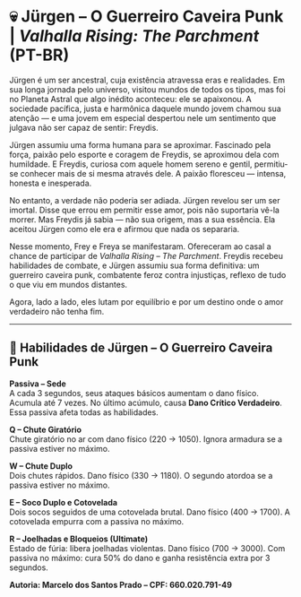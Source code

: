 # 💀 Jürgen – O Guerreiro Caveira Punk | *Valhalla Rising: The Parchment* (PT-BR)

Jürgen é um ser ancestral, cuja existência atravessa eras e realidades. Em sua longa jornada pelo universo, visitou mundos de todos os tipos, mas foi no Planeta Astral que algo inédito aconteceu: ele se apaixonou. A sociedade pacífica, justa e harmônica daquele mundo jovem chamou sua atenção — e uma jovem em especial despertou nele um sentimento que julgava não ser capaz de sentir: Freydis.

Jürgen assumiu uma forma humana para se aproximar. Fascinado pela força, paixão pelo esporte e coragem de Freydis, se aproximou dela com humildade. E Freydis, curiosa com aquele homem sereno e gentil, permitiu-se conhecer mais de si mesma através dele. A paixão floresceu — intensa, honesta e inesperada.

No entanto, a verdade não poderia ser adiada. Jürgen revelou ser um ser imortal. Disse que errou em permitir esse amor, pois não suportaria vê-la morrer. Mas Freydis já sabia — não sua origem, mas a sua essência. Ela aceitou Jürgen como ele era e afirmou que nada os separaria.

Nesse momento, Frey e Freya se manifestaram. Ofereceram ao casal a chance de participar de *Valhalla Rising – The Parchment*. Freydis recebeu habilidades de combate, e Jürgen assumiu sua forma definitiva: um guerreiro caveira punk, combatente feroz contra injustiças, reflexo de tudo o que viu em mundos distantes.

Agora, lado a lado, eles lutam por equilíbrio e por um destino onde o amor verdadeiro não tenha fim.

---

## 🎯 Habilidades de Jürgen – O Guerreiro Caveira Punk

**Passiva – Sede**  
A cada 3 segundos, seus ataques básicos aumentam o dano físico. Acumula até 7 vezes. No último acúmulo, causa **Dano Crítico Verdadeiro**. Essa passiva afeta todas as habilidades.

**Q – Chute Giratório**  
Chute giratório no ar com dano físico (220 → 1050). Ignora armadura se a passiva estiver no máximo.

**W – Chute Duplo**  
Dois chutes rápidos. Dano físico (330 → 1180). O segundo atordoa se a passiva estiver no máximo.

**E – Soco Duplo e Cotovelada**  
Dois socos seguidos de uma cotovelada brutal. Dano físico (400 → 1700). A cotovelada empurra com a passiva no máximo.

**R – Joelhadas e Bloqueios (Ultimate)**  
Estado de fúria: libera joelhadas violentas. Dano físico (700 → 3000). Com passiva no máximo: cura 50% do dano e ganha resistência extra por 3 segundos.

**Autoria: Marcelo dos Santos Prado – CPF: 660.020.791-49**
